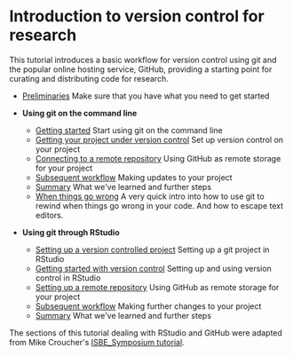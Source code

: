 # Introduction to version control for research

This tutorial introduces a basic workflow for version control using
git and the popular online hosting service, GitHub, providing a
starting point for curating and distributing code for research.

* [Preliminaries](./prelim.md) Make sure that you have what you need to
get started

* **Using git on the command line**
    - [Getting started](./get_started.md) Start using git on the command line
    - [Getting your project under version control](./version_control.md) Set up version control on your project
    - [Connecting to a remote repository](./remote.md) Using GitHub as remote storage for your project
    - [Subsequent workflow](./workflow.md) Making updates to your project
    - [Summary](./summary.md) What we've learned and further steps
    - [When things go wrong](./when-things-go-wrong.md) A very quick intro into how to use git to 
    rewind when things go wrong in your code. And how to escape text editors.

* **Using git through RStudio**
    * [Setting up a version controlled project](./rstudio_setup.md) Setting up a git project in RStudio
    * [Getting started with version control](./rstudio_vc.md) Setting up and using version control in RStudio
    * [Setting up a remote repository](./rstudio_remote.md) Using GitHub as remote storage for your project
    * [Subsequent workflow](./rstudio_updates.md) Making further changes to your project
    * [Summary](./rstudio_summary.md) What we've learned and further steps

The sections of this tutorial dealing with RStudio and GitHub were
adapted from Mike Croucher's
[ISBE_Symposium tutorial](https://github.com/mikecroucher/ISBE_Symposium).
